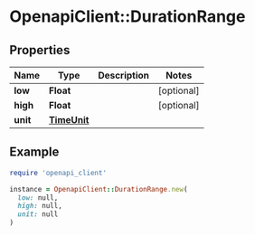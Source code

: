 # OpenapiClient::DurationRange

## Properties

| Name | Type | Description | Notes |
| ---- | ---- | ----------- | ----- |
| **low** | **Float** |  | [optional] |
| **high** | **Float** |  | [optional] |
| **unit** | [**TimeUnit**](TimeUnit.md) |  |  |

## Example

```ruby
require 'openapi_client'

instance = OpenapiClient::DurationRange.new(
  low: null,
  high: null,
  unit: null
)
```

